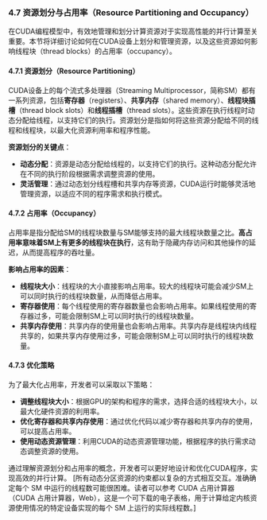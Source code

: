 ### 4.7 资源划分与占用率（Resource Partitioning and Occupancy）

在CUDA编程模型中，有效地管理和划分计算资源对于实现高性能的并行计算至关重要。本节将详细讨论如何在CUDA设备上划分和管理资源，以及这些资源如何影响线程块（thread blocks）的占用率（occupancy）。

#### 4.7.1 资源划分（Resource Partitioning）

CUDA设备上的每个流式多处理器（Streaming Multiprocessor，简称SM）都有一系列资源，包括**寄存器**（registers）、**共享内存**（shared memory）、**线程块插槽**（thread block slots）和**线程插槽**（thread slots）。这些资源在执行线程时动态分配给线程，以支持它们的执行。资源划分是指如何将这些资源分配给不同的线程和线程块，以最大化资源利用率和程序性能。

**资源划分的关键点**：

- **动态分配**：资源是动态分配给线程的，以支持它们的执行。这种动态分配允许在不同的执行阶段根据需求调整资源的使用。
- **灵活管理**：通过动态划分线程槽和共享内存等资源，CUDA运行时能够灵活地管理资源，以适应不同的程序需求和执行模式。

#### 4.7.2 占用率（Occupancy）

占用率是指分配给SM的线程块数量与SM能够支持的最大线程块数量之比。**高占用率意味着SM上有更多的线程块在执行**，这有助于隐藏内存访问和其他操作的延迟，从而提高程序的吞吐量。

**影响占用率的因素**：

- **线程块大小**：线程块的大小直接影响占用率。较大的线程块可能会减少SM上可以同时执行的线程块数量，从而降低占用率。
- **寄存器使用**：每个线程使用的寄存器数量也会影响占用率。如果线程使用的寄存器过多，可能会限制SM上可以同时执行的线程块数量。
- **共享内存使用**：共享内存的使用量也会影响占用率。共享内存是线程块内线程共享的，如果共享内存使用过多，可能会限制SM上可以同时执行的线程块数量。

#### 4.7.3 优化策略

为了最大化占用率，开发者可以采取以下策略：

- **调整线程块大小**：根据GPU的架构和程序的需求，选择合适的线程块大小，以最大化硬件资源的利用率。
- **优化寄存器和共享内存使用**：通过优化代码以减少寄存器和共享内存的使用，可以提高占用率。
- **使用动态资源管理**：利用CUDA的动态资源管理功能，根据程序的执行需求动态调整资源的使用。

通过理解资源划分和占用率的概念，开发者可以更好地设计和优化CUDA程序，实现高效的并行计算。
[所有动态分区资源的约束都以复杂的方式相互交互。准确确定每个 SM 中运行的线程数可能很困难。读者可以参考 CUDA 占用计算器（CUDA 占用计算器，Web），这是一个可下载的电子表格，用于计算给定内核资源使用情况的特定设备实现的每个 SM 上运行的实际线程数。]
